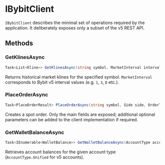 # IBybitClient

`IBybitClient` describes the minimal set of operations required by the application. It deliberately exposes only a subset of the v5 REST API.

## Methods
### GetKlinesAsync
```csharp
Task<List<Kline>> GetKlinesAsync(string symbol, MarketInterval interval, int? limit = null);
```
Returns historical market klines for the specified symbol. `MarketInterval` corresponds to Bybit v5 interval values (e.g. `1`, `3`, `D` etc.).

### PlaceOrderAsync
```csharp
Task<PlaceOrderResult> PlaceOrderAsync(string symbol, Side side, OrderType orderType, decimal qty);
```
Creates a spot order. Only the main fields are exposed; additional optional parameters can be added to the client implementation if required.

### GetWalletBalanceAsync
```csharp
Task<IEnumerable<WalletBalance>> GetWalletBalanceAsync(AccountType accountType);
```
Retrieves account balances for the given account type (`AccountType.Unified` for v5 accounts).
